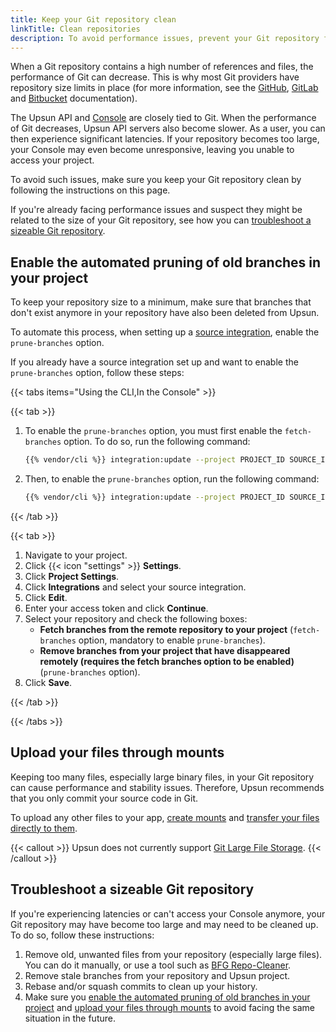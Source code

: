 ```yaml
---
title: Keep your Git repository clean
linkTitle: Clean repositories
description: To avoid performance issues, prevent your Git repository from becoming too large.
---
```


When a Git repository contains a high number of references and files, the performance of Git can decrease.
This is why most Git providers have repository size limits in place (for more information, see the [GitHub](https://docs.github.com/en/repositories/working-with-files/managing-large-files/about-large-files-on-github), [GitLab](https://docs.gitlab.com/ee/user/gitlab_com/index.html#account-and-limit-settings)
and [Bitbucket](https://support.atlassian.com/bitbucket-cloud/docs/reduce-repository-size/) documentation).

The Upsun API and [Console](/docs/administration/web/_index.md) are closely tied to Git.
When the performance of Git decreases, Upsun API servers also become slower.
As a user, you can then experience significant latencies.
If your repository becomes too large, your Console may even become unresponsive,
leaving you unable to access your project.

To avoid such issues, make sure you keep your Git repository clean by following the instructions on this page.

If you're already facing performance issues and suspect they might be related to the size of your Git repository,
see how you can [troubleshoot a sizeable Git repository](#troubleshoot-a-sizeable-git-repository).

## Enable the automated pruning of old branches in your project

To keep your repository size to a minimum,
make sure that branches that don't exist anymore in your repository have also been deleted from Upsun.

To automate this process, when setting up a [source integration](/docs/integrations/_index.md),
enable the `prune-branches` option.

If you already have a source integration set up and want to enable the `prune-branches` option,
follow these steps:

{{< tabs items="Using the CLI,In the Console" >}}

{{< tab >}}

1. To enable the `prune-branches` option, you must first enable the `fetch-branches` option.
   To do so, run the following command: 

   ```bash
   {{% vendor/cli %}} integration:update --project PROJECT_ID SOURCE_INTEGRATION_ID --fetch-branches true
   ```

2. Then, to enable the `prune-branches` option, run the following command:

   ```bash
   {{% vendor/cli %}} integration:update --project PROJECT_ID SOURCE_INTEGRATION_ID --prune-branches true
   ```

{{< /tab >}}

{{< tab >}}

1. Navigate to your project.
2. Click {{< icon "settings" >}} **Settings**.
3. Click **Project Settings**.
4. Click **Integrations** and select your source integration.
5. Click **Edit**.
6. Enter your access token and click **Continue**.
7. Select your repository and check the following boxes:
   - **Fetch branches from the remote repository to your project** (`fetch-branches` option, mandatory to enable `prune-branches`).
   - **Remove branches from your project that have disappeared remotely (requires the fetch branches option to be enabled)** (`prune-branches` option).
8. Click **Save**.

{{< /tab >}}

{{< /tabs >}}

## Upload your files through mounts

Keeping too many files, especially large binary files, in your Git repository can cause performance and stability issues.
Therefore, Upsun recommends that you only commit your source code in Git.

To upload any other files to your app, [create mounts](/docs/create-apps/app-reference.html#mounts)
and [transfer your files directly to them](/docs/development/file-transfer.html#transfer-a-file-to-a-mount).

{{< callout >}}
  Upsun does not currently support [Git Large File Storage](https://git-lfs.com/).
{{< /callout >}}

## Troubleshoot a sizeable Git repository

If you're experiencing latencies or can't access your Console anymore,
your Git repository may have become too large and may need to be cleaned up. 
To do so, follow these instructions:

1. Remove old, unwanted files from your repository (especially large files).
   You can do it manually, or use a tool such as [BFG Repo-Cleaner](https://rtyley.github.io/bfg-repo-cleaner/).
2. Remove stale branches from your repository and Upsun project.
3. Rebase and/or squash commits to clean up your history.
4. Make sure you [enable the automated pruning of old branches in your project](#enable-the-automated-pruning-of-old-branches-in-your-project)
   and [upload your files through mounts](#upload-your-files-through-mounts) to avoid facing the same situation in the future.
